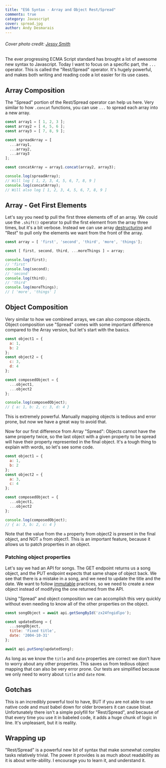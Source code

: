 ```yaml
---
title: "ES6 Syntax - Array and Object Rest/Spread"
comments: true
category: Javascript
cover: spread.jpg
author: Andy Desmarais
---
```


###### Cover photo credit: [Jessy Smith](https://unsplash.com/@jessysmith)

The ever progressing ECMA Script standard has brought a lot of awesome new syntax to Javascript. Today I want to focus on a specific part, the `...` operator. This is called the "Rest/Spread" operator. It's hugely powerful, and makes both writing and reading code a lot easier for its use cases.

## Array Composition

The "Spread" portion of the Rest/Spread operator can help us here. Very similar to how `.concat` functions, you can use `...` to spread each array into a new array.

```javascript
const array1 = [ 1, 2, 3 ];
const array2 = [ 4, 5, 6 ];
const array3 = [ 7, 8, 9 ];

const spreadArray = [
  ...array1,
  ...array2,
  ...array3
];

const concatArray = array1.concat(array2, array3);

console.log(spreadArray);
// Will log [ 1, 2, 3, 4, 5, 6, 7, 8, 9 ]
console.log(concatArray);
// Will also log [ 1, 2, 3, 4, 5, 6, 7, 8, 9 ]
```

## Array - Get First Elements

Let's say you need tp pull the first three elements off of an array. We could use the `.shift()` operator to pull the first element from the array three times, but it's a bit verbose. Instead we can use array [destructuring](https://developer.mozilla.org/en-US/docs/Web/JavaScript/Reference/Operators/Destructuring_assignment) and "Rest" to pull only the elements we want from the front of the array.

```javascript
const array = [ 'first', 'second', 'third', 'more', 'things'];

const [ first, second, third, ...moreThings ] = array;

console.log(first);
// 'first'
console.log(second);
// 'second'
console.log(third);
// 'third'
console.log(moreThings);
// [ 'more', 'things' ]
```

## Object Composition

Very similar to how we combined arrays, we can also compose objects. Object composition use "Spread" comes with some important difference compared to the Array version, but let's start with the basics.

```javascript
const object1 = {
  a: 1,
  b: 2
};
const object2 = {
  c: 3,
  d: 4
};

const composedObject = {
  ...object1,
  ...object2
};

console.log(composedObject);
// { a: 1, b: 2, c: 3, d: 4 }
```

This is extremely powerful. Manually mapping objects is tedious and error prone, but now we have a great way to avoid that.

Now for our first difference from Array "Spread": Objects cannot have the same property twice, so the last object with a given property to be spread will have their property represented in the final object. It's a tough thing to explain with words, so let's see some code.

```javascript
const object1 = {
  a: 1,
  b: 2
};
const object2 = {
  a: 3,
  c: 4
};

const composedObject = {
  ...object1,
  ...object2
};

console.log(composedObject);
// { a: 3, b: 2, c: 4 }
```

Note that the value from the `a` property from object2 is present in the final object, and NOT `a` from object1. This is an important feature, because it allows us to patch properties in an object.

### Patching object properties

Let's say we had an API for songs. The GET endpoint returns us a song object, and the PUT endpoint expects that same shape of object back. We see that there is a mistake in a song, and we need to update the title and the date. We want to follow [immutable](https://en.wikipedia.org/wiki/Immutable_object) practices, so we need to create a new object instead of modifying the one returned from the API.

Using "Spread" and object composition we can accomplish this very quickly without even needing to know all of the other properties on the object.

```javascript
const songObject = await api.getSongById('zx24fngidlpo');

const updatedSong = {
  ...songObject,
  title: 'Fixed title',
  date: '2004-10-31'
};

await api.putSong(updatedSong);
```

As long as we know the `title` and `date` properties are correct we don't have to worry about any other properties. This saves us from tedious object mapping that can also be very error prone. Our tests are simplified because we only need to worry about `title` and `date` now.

## Gotchas

This is an incredibly powerful tool to have, BUT if you are not able to use native code and must babel down for older browsers it can cause bloat. Unfortunately there isn't a simple polyfill for "Rest/Spread", and because of that every time you use it in babeled code, it adds a huge chunk of logic in line. It's unpleasant, but it is reality.

## Wrapping up

"Rest/Spread" is a powerful new bit of syntax that make somewhat complex tasks relatively trivial. The power it provides is as much about readability as it is about write-ability. I encourage you to learn it, and understand it.
